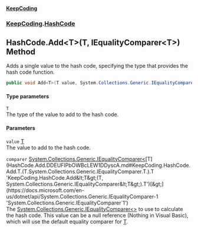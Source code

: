 #### [KeepCoding](index.md 'index')
### [KeepCoding](KeepCoding.md 'KeepCoding').[HashCode](HashCode.md 'KeepCoding.HashCode')
## HashCode.Add&lt;T&gt;(T, IEqualityComparer&lt;T&gt;) Method
Adds a single value to the hash code, specifying the type that provides the hash code function.  
```csharp
public void Add<T>(T value, System.Collections.Generic.IEqualityComparer<T> comparer);
```
#### Type parameters
<a name='KeepCoding.HashCode.Add.T.(T.System.Collections.Generic.IEqualityComparer.T.).T'></a>
`T`  
The type of the value to add to the hash code.
  
#### Parameters
<a name='KeepCoding.HashCode.Add.T.(T.System.Collections.Generic.IEqualityComparer.T.).value'></a>
`value` [T](HashCode.Add.DDEUFIPbOWBcLEW1DDyscA.md#KeepCoding.HashCode.Add.T.(T.System.Collections.Generic.IEqualityComparer.T.).T 'KeepCoding.HashCode.Add&lt;T&gt;(T, System.Collections.Generic.IEqualityComparer&lt;T&gt;).T')  
The value to add to the hash code.
  
<a name='KeepCoding.HashCode.Add.T.(T.System.Collections.Generic.IEqualityComparer.T.).comparer'></a>
`comparer` [System.Collections.Generic.IEqualityComparer&lt;](https://docs.microsoft.com/en-us/dotnet/api/System.Collections.Generic.IEqualityComparer-1 'System.Collections.Generic.IEqualityComparer`1')[T](HashCode.Add.DDEUFIPbOWBcLEW1DDyscA.md#KeepCoding.HashCode.Add.T.(T.System.Collections.Generic.IEqualityComparer.T.).T 'KeepCoding.HashCode.Add&lt;T&gt;(T, System.Collections.Generic.IEqualityComparer&lt;T&gt;).T')[&gt;](https://docs.microsoft.com/en-us/dotnet/api/System.Collections.Generic.IEqualityComparer-1 'System.Collections.Generic.IEqualityComparer`1')  
The [System.Collections.Generic.IEqualityComparer&lt;&gt;](https://docs.microsoft.com/en-us/dotnet/api/System.Collections.Generic.IEqualityComparer-1 'System.Collections.Generic.IEqualityComparer`1') to use to calculate the hash code. This value can be a null reference (Nothing in Visual Basic), which will use the default equality comparer for [T](HashCode.Add.DDEUFIPbOWBcLEW1DDyscA.md#KeepCoding.HashCode.Add.T.(T.System.Collections.Generic.IEqualityComparer.T.).T 'KeepCoding.HashCode.Add&lt;T&gt;(T, System.Collections.Generic.IEqualityComparer&lt;T&gt;).T').
  
